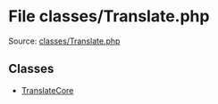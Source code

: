 File classes/Translate.php
=========

Source: [classes/Translate.php](https://github.com/PrestaShop/PrestaShop/blob/1.5.3.0/classes/Translate.php)


Classes
-------

* [TranslateCore](class.TranslateCore.md)

